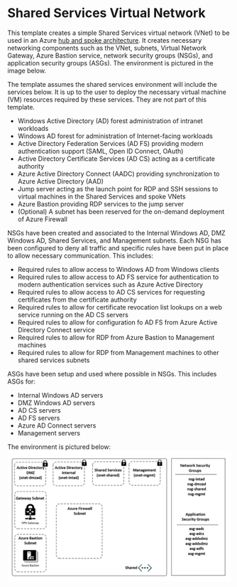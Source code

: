 # Shared Services Virtual Network
This template creates a simple Shared Services virtual network (VNet) to be used in an Azure [hub and spoke architecture](https://docs.microsoft.com/en-us/azure/architecture/reference-architectures/hybrid-networking/hub-spoke).  It creates necessary networking components such as the VNet, subnets, Virtual Network Gateway, Azure Bastion service, network security groups (NSGs), and application security groups (ASGs).  The environment is pictured in the image below.

The template assumes the shared services environment will include the services below.  It is up to the user to deploy the necessary virtual machine (VM) resources required by these services.  They are not part of this template.

* Windows Active Directory (AD) forest administration of intranet workloads
* Windows AD forest for administration of Internet-facing workloads
* Active Directory Federation Services (AD FS) providing modern authentication support (SAML, Open ID Connect, OAuth)
* Active Directory Certificate Services (AD CS) acting as a certificate authority
* Azure Active Directory Connect (AADC) providing synchronization to Azure Active Directory (AAD)
* Jump server acting as the launch point for RDP and SSH sessions to virtual machines in the Shared Services and spoke VNets
* Azure Bastion providing RDP services to the jump server
* (Optional) A subnet has been reserved for the on-demand deployment of Azure Firewall

NSGs have been created and associated to the Internal Windows AD, DMZ Windows AD, Shared Services, and Management subnets.  Each NSG has been configured to deny all traffic and specific rules have been put in place to allow necessary communication.  This includes:

* Required rules to allow access to Windows AD from Windows clients
* Required rules to allow access to AD FS service for authentication to modern authentication services such as Azure Active Directory
* Required rules to allow access to AD CS services for requesting certificates from the certificate authority
* Required rules to allow for certificate revocation list lookups on a web service running on the AD CS servers
* Required rules to allow for configuration fo AD FS from Azure Active Directory Connect service
* Required rules to allow for RDP from Azure Bastion to Management machines
* Required rules to allow for RDP from Management machines to other shared services subnets

ASGs have been setup and used where possible in NSGs.  This includes ASGs for:
* Internal Windows AD servers
* DMZ Windows AD servers
* AD CS servers
* AD FS servers
* Azure AD Connect servers
* Management servers

The environment is pictured below:
![lab image](lab_visual.png)
